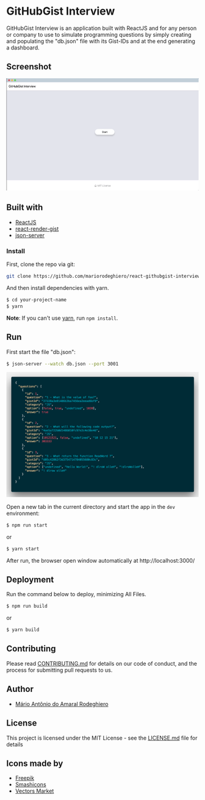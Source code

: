 # GitHubGist Interview

GitHubGist Interview is an application built with ReactJS and for any person or company to use to simulate programming questions by simply creating and populating the "db.json" file with its Gist-IDs and at the end generating a dashboard.

## Screenshot

![Git Commands](./src/images/example1.gif)

## Built with

- [ReactJS](https://reactjs.org)
- [react-render-gist](https://github.com/marjoballabani/react-render-gist#readme)
- [json-server](https://github.com/typicode/json-server)

### Install

First, clone the repo via git:

```bash
git clone https://github.com/mariorodeghiero/react-githubgist-interview.git your-project-name
```

And then install dependencies with yarn.

```bash
$ cd your-project-name
$ yarn
```

**Note**: If you can't use [yarn](https://github.com/yarnpkg/yarn), run `npm install`.

## Run

First start the file "db.json":

```bash
$ json-server --watch db.json --port 3001
```

![Db](./src/images/db-json.png)

Open a new tab in the current directory and start the app in the `dev` environment:

```bash
$ npm run start
```

or

```bash
$ yarn start
```

After run, the browser open window automatically at http://localhost:3000/

## Deployment

Run the command below to deploy, minimizing All Files.

```bash
$ npm run build
```

or

```bash
$ yarn build
```

## Contributing

Please read [CONTRIBUTING.md](CONTRIBUTING.md) for details on our code of conduct, and the process for submitting pull requests to us.

## Author

- [Mário Antônio do Amaral Rodeghiero](https://github.com/mariorodeghiero)

## License

This project is licensed under the MIT License - see the [LICENSE.md](LICENSE.md) file for details

## Icons made by

- [Freepik](http://www.freepik.com)
- [Smashicons](https://www.flaticon.com/authors/smashicons)
- [Vectors Market](https://www.flaticon.com/authors/vectors-market)
